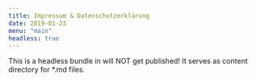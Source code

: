 ```yaml
---
title: Impressum & Datenschutzerklärung
date: 2019-01-23
menu: "main"
headless: true
---
```

This is a headless bundle in will NOT get published!
It serves as content directory for *.md files.
